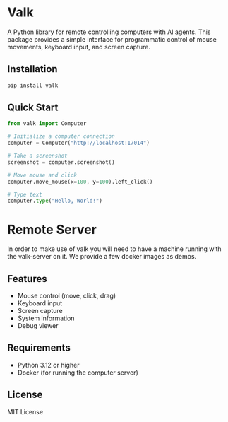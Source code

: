 # Valk

A Python library for remote controlling computers with AI agents. This package provides a simple interface for programmatic control of mouse movements, keyboard input, and screen capture.

## Installation

```bash
pip install valk
```

## Quick Start

```python
from valk import Computer

# Initialize a computer connection
computer = Computer("http://localhost:17014")

# Take a screenshot
screenshot = computer.screenshot()

# Move mouse and click
computer.move_mouse(x=100, y=100).left_click()

# Type text
computer.type("Hello, World!")
```

# Remote Server

In order to make use of valk you will need to have a machine running with the valk-server on it. We provide a few docker images as demos. 

## Features

- Mouse control (move, click, drag)
- Keyboard input
- Screen capture
- System information
- Debug viewer

## Requirements

- Python 3.12 or higher
- Docker (for running the computer server)

## License

MIT License